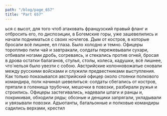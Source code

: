 ```yaml
---
path: "/blog/page_657"
title: "Part 657"
---
```


ься с высот, для того чтоб атаковать французский правый фланг и отбросить его, по диспозиции, в Богемские горы, уже зашевелились и начали подниматься с своих ночлегов. Дым от костров, в которые бросали всё лишнее, ел глаза. Было холодно и темно. Офицеры торопливо пили чай и завтракали, солдаты пережевывали сухари, отбивали ногами дробь, согреваясь, и стекались против огней, бросая в дрова остатки балаганов, стулья, столы, колеса, кадушки, всё лишнее, что́ нельзя было увезти с собою. Австрийские колонновожатые сновали между русскими войсками и служили предвестниками выступления. Как только показывался австрийский офицер около стоянки полкового командира, полк начинал шевелиться: солдаты сбегались от костров, прятали в голенища трубочки, мешочки в повозки, разбирали ружья и строились. Офицеры застегивались, надевали шпаги и ранцы и, покрикивая, обходили ряды; обозные и денщики запрягали, укладывали и увязывали повозки. Адъютанты, батальонные и полковые командиры садились верхами, крестил
